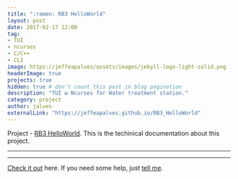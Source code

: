 ```yaml
---
title: ":ramen: RB3 HelloWorld"
layout: post
date: 2017-02-17 12:00
tag:    
- TUI
- ncurses
- C/C++
- CLI
image: https://jeffeapalves/assets/images/jekyll-logo-light-solid.png
headerImage: true
projects: true
hidden: true # don't count this post in blog pagination
description: "TUI w Ncurses for Water treatment station."
category: project
author: jalves
externalLink: "https://jeffeapalves.github.io/RB3_HelloWorld"
---
```


Project - [RB3 HelloWorld](https://jeffeapalves.github.io/RB3_HelloWorld/). This is the techinical documentation about this project.

---

---

[Check it out](http://jeffeapalves.github.io/RB3_HelloWorld/) here.
If you need some help, just [tell me](http://github.com/jeffeapalves/RB3_HelloWorld/issues).
